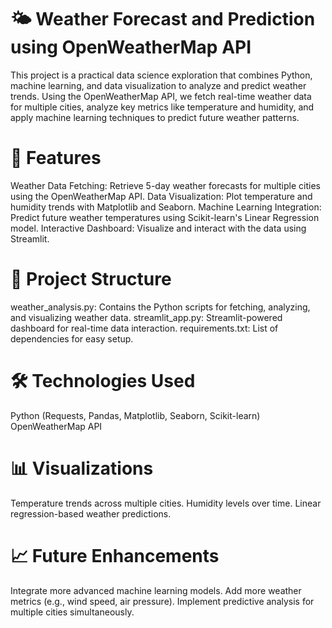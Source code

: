 # 🌤 Weather Forecast and Prediction using OpenWeatherMap API
This project is a practical data science exploration that combines Python, machine learning, and data visualization to analyze and predict weather trends. Using the OpenWeatherMap API, we fetch real-time weather data for multiple cities, analyze key metrics like temperature and humidity, and apply machine learning techniques to predict future weather patterns.

# 🚀 Features
Weather Data Fetching: Retrieve 5-day weather forecasts for multiple cities using the OpenWeatherMap API.
Data Visualization: Plot temperature and humidity trends with Matplotlib and Seaborn.
Machine Learning Integration: Predict future weather temperatures using Scikit-learn's Linear Regression model.
Interactive Dashboard: Visualize and interact with the data using Streamlit.
# 📂 Project Structure
weather_analysis.py: Contains the Python scripts for fetching, analyzing, and visualizing weather data.
streamlit_app.py: Streamlit-powered dashboard for real-time data interaction.
requirements.txt: List of dependencies for easy setup.
# 🛠 Technologies Used
Python (Requests, Pandas, Matplotlib, Seaborn, Scikit-learn)
OpenWeatherMap API

# 📊 Visualizations
Temperature trends across multiple cities.
Humidity levels over time.
Linear regression-based weather predictions.

# 📈 Future Enhancements
Integrate more advanced machine learning models.
Add more weather metrics (e.g., wind speed, air pressure).
Implement predictive analysis for multiple cities simultaneously.
